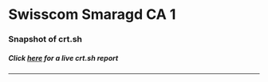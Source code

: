 # Swisscom Smaragd CA 1
### Snapshot of crt.sh
##### Click [here](https://crt.sh/?q=233D691BB8CC99577E7A05709705AD79ACFCB6E7CB5FD948898B45D0CE95FDA3) for a live crt.sh report

---
